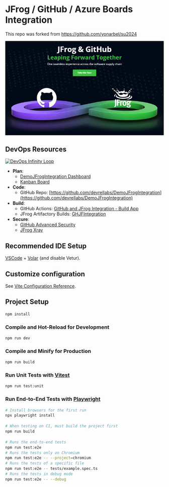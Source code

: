 # JFrog / GitHub / Azure Boards Integration

This repo was forked from https://github.com/yonarbel/su2024

[![jfrog-and-github](images/jfrog-and-github.jpg)](https://jfrog.com/jfrog-and-github)

## DevOps Resources

<a href="http://aka.ms/DevOps">
  <img src="https://appdevelopmentcompanies.co/front_assets/img/blog/devops.png" alt="DevOps Infinity Loop" width="300" height="150">
</a>

- **Plan**: 
  - [DemoJFrogIntegration Dashboard](https://dev.azure.com/daveburnisonms/DemoJFrogIntegration/_dashboards/dashboard/4fd72b49-cb34-4124-b1b4-00d588b33605)
  - [Kanban Board](https://dev.azure.com/daveburnisonms/20e9f5e7-095d-4a16-b5a7-ab629eac49cd/_boards/board/t/7dabdfbe-7b7a-4163-b798-3be24e2ce8e0/Stories/)
- **Code**:
  - GitHub Repo: [https://github.com/devrellabs/DemoJFrogIntegration](https://github.com/devrellabs/DemoJFrogIntegration)
- **Build**:
  - GitHub Actions: [GitHub and JFrog Integration - Build App](https://github.com/devrellabs/DemoJFrogIntegration/actions/workflows/build-App.yml)
  - JFrog Artifactory Builds: [GHJFIntegration](https://ghdevrel.jfrog.io/ui/builds/?projectKey=ghjfintegration&type=builds)
- **Secure**:
  - [GitHub Advanced Security](https://github.com/orgs/devrellabs/security/overview)
  - [JFrog Xray](https://ghdevrel.jfrog.io/ui/scans-list/builds-scans?projectKey=ghjfintegration)

## Recommended IDE Setup

[VSCode](https://code.visualstudio.com/) + [Volar](https://marketplace.visualstudio.com/items?itemName=Vue.volar) (and disable Vetur).

## Customize configuration

See [Vite Configuration Reference](https://vitejs.dev/config/).

## Project Setup

```sh
npm install
```

### Compile and Hot-Reload for Development

```sh
npm run dev
```

### Compile and Minify for Production

```sh
npm run build
```

### Run Unit Tests with [Vitest](https://vitest.dev/)

```sh
npm run test:unit
```

### Run End-to-End Tests with [Playwright](https://playwright.dev)

```sh
# Install browsers for the first run
npx playwright install

# When testing on CI, must build the project first
npm run build

# Runs the end-to-end tests
npm run test:e2e
# Runs the tests only on Chromium
npm run test:e2e -- --project=chromium
# Runs the tests of a specific file
npm run test:e2e -- tests/example.spec.ts
# Runs the tests in debug mode
npm run test:e2e -- --debug
```
